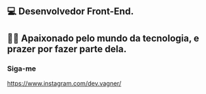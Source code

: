 ## 💻 Desenvolvedor Front-End.

## 👨‍💻 Apaixonado pelo mundo da tecnologia, e prazer por fazer parte dela.

### Siga-me
https://www.instagram.com/dev.vagner/
